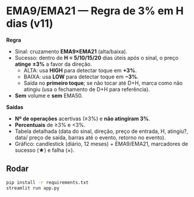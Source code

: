 # EMA9/EMA21 — Regra de 3% em H dias (v11)

**Regra**
- Sinal: cruzamento **EMA9×EMA21** (alta/baixa).
- Sucesso: dentro de **H = 5/10/15/20** dias úteis após o sinal, o preço **atinge** **±3%** a favor da direção.
  - ALTA: usa **HIGH** para detectar toque em **+3%**.
  - BAIXA: usa **LOW** para detectar toque em **−3%**.
  - Saída no **primeiro toque**; se não tocar até D+H, marca como não atingiu (usa o fechamento de D+H para referência).
- **Sem** volume e **sem** EMA50.

**Saídas**
- **Nº de operações** acertivas (≥3%) e **não atingiram 3%**.
- **Percentuais** de ≥3% e <3%.
- Tabela detalhada (data do sinal, direção, preço de entrada, H, atingiu?, data/ preço de saída, barras até o evento, retorno no evento).
- Gráfico: candlestick (diário, 12 meses) + EMA9/EMA21, marcadores de sucesso (★) e falha (×).

## Rodar
```bash
pip install -r requirements.txt
streamlit run app.py
```